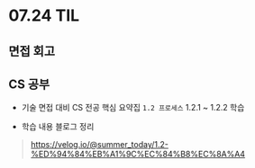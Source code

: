 <h1> 07.24 TIL </h1>

## 면접 회고 

## CS 공부

- 기술 면접 대비 CS 전공 핵심 요약집 `1.2 프로세스` 1.2.1 ~ 1.2.2 학습

-  학습 내용 블로그 정리
 > https://velog.io/@summer_today/1.2-%ED%94%84%EB%A1%9C%EC%84%B8%EC%8A%A4
